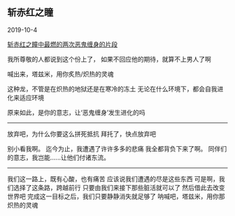 ## 斩赤红之瞳
2019-10-4

[斩赤红之瞳中最燃的两次恶鬼缠身的片段](https://www.bilibili.com/video/av28363098?from=search&seid=4253945346637811595)

我所尊敬的人都说到这个份上了，
如果不回应他的期待，就算不上男人了啊

喊出来，塔兹米，用你炙热/炽热的灵魂

这种龙，不管是在炽热的地狱还是在寒冷的冻土
无论在什么环境下，都会自我进化来适应环境

原来如此，是你的意志，让‘恶鬼缠身’发生进化的吗

---

放弃吧，为什么你要这么拼死抵抗
拜托了，快点放弃吧

别小看我啊。
迄今为止，我遭遇了许许多多的悲痛
我全都背负下来了啊。
同伴们的意志，我岂能......让他们付诸东流。

---

我们这一路上，既有心酸，也有痛苦
应该说我们遭遇的尽是这些东西
可是啊，我们选择了这条路，跨越前行
只要由我们来接下那些脏活就可以了
然后借此去改变世界吧
完成这一目标之后，我们只要静静消失就足够了
呐喊吧，塔兹米，用你那炽热的灵魂

